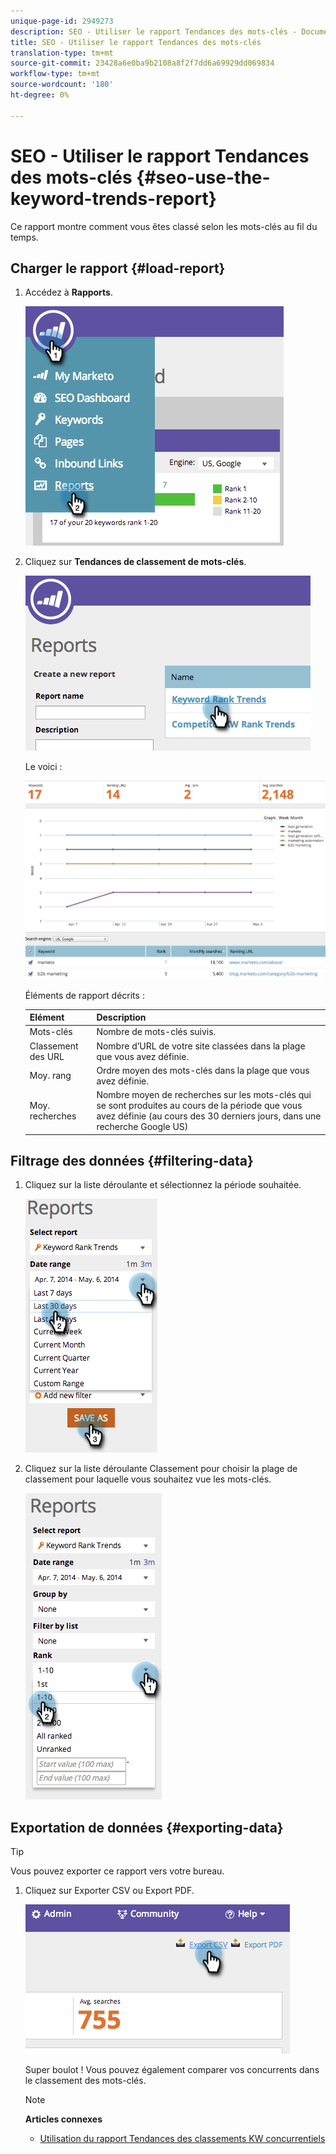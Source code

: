 ```yaml
---
unique-page-id: 2949273
description: SEO - Utiliser le rapport Tendances des mots-clés - Documents marketing - Documentation du produit
title: SEO - Utiliser le rapport Tendances des mots-clés
translation-type: tm+mt
source-git-commit: 23428a6e0ba9b2108a8f2f7dd6a69929dd069834
workflow-type: tm+mt
source-wordcount: '180'
ht-degree: 0%

---
```



# SEO - Utiliser le rapport Tendances des mots-clés {#seo-use-the-keyword-trends-report}

Ce rapport montre comment vous êtes classé selon les mots-clés au fil du temps.

## Charger le rapport {#load-report}

1. Accédez à **Rapports**.

   ![](assets/image2014-9-18-14-3a12-3a18.png)

1. Cliquez sur **Tendances de classement de mots-clés**.

   ![](assets/image2014-9-18-14-3a13-3a14.png)

   Le voici :

   ![](assets/image2014-9-18-14-3a13-3a22.png)

   Éléments de rapport décrits :

   | Elément | Description |
   |---|---|
   | Mots-clés | Nombre de mots-clés suivis. |
   | Classement des URL | Nombre d’URL de votre site classées dans la plage que vous avez définie. |
   | Moy. rang | Ordre moyen des mots-clés dans la plage que vous avez définie. |
   | Moy. recherches | Nombre moyen de recherches sur les mots-clés qui se sont produites au cours de la période que vous avez définie (au cours des 30 derniers jours, dans une recherche Google US) |

## Filtrage des données {#filtering-data}

1. Cliquez sur la liste déroulante et sélectionnez la période souhaitée.

   ![](assets/image2014-9-18-14-3a13-3a40.png)

1. Cliquez sur la liste déroulante Classement pour choisir la plage de classement pour laquelle vous souhaitez vue les mots-clés.

   ![](assets/image2014-9-18-14-3a13-3a57.png)

## Exportation de données {#exporting-data}

>[!TIP]
>
>Vous pouvez exporter ce rapport vers votre bureau.

1. Cliquez sur Exporter CSV ou Export PDF.

   ![](assets/image2014-9-18-14-3a14-3a46.png)

   Super boulot ! Vous pouvez également comparer vos concurrents dans le classement des mots-clés.

   >[!NOTE]
   >
   >**Articles connexes**
   >
   >    
   >    
   >    * [Utilisation du rapport Tendances des classements KW concurrentiels](seo-use-the-competitor-kw-trends-report.md)


